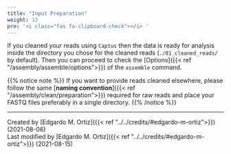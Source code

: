 ```yaml
---
title: "Input Preparation"
weight: 12
pre: '<i class="fas fa-clipboard-check"></i> '
---
```


If you cleaned your reads using `Captus` then the data is ready for analysis inside the directory you chose for the cleaned reads (`./01_cleaned_reads/` by default). Then you can proceed to check the [Options]({{< ref "/assembly/assemble/options">}}) of the `assemble` command.

{{% notice note %}}
If you want to provide reads cleaned elsewhere, please follow the same <i class="fas fa-exclamation-triangle"></i> [**naming convention**]({{< ref "/assembly/clean/preparation">}}) required for raw reads and place your FASTQ files preferably in a single directory.
{{% /notice %}}

___
Created by [Edgardo M. Ortiz]({{< ref "../../credits/#edgardo-m-ortiz">}}) (2021-08-06)  
Last modified by [Edgardo M. Ortiz]({{< ref "../../credits/#edgardo-m-ortiz">}}) (2021-08-15)